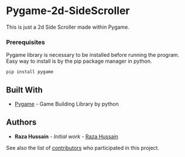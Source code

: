 # Pygame-2d-SideScroller

This is just a 2d Side Scroller made within Pygame.


### Prerequisites

Pygame library is necessary to be installed before running the program. Easy way to install is by the pip package manager in python.

```
pip install pygame
```

## Built With

* [Pygame](http://www.pygame.com) - Game Building Library by python

## Authors

* **Raza Hussain** - *Initial work* - [Raza Hussain](https://github.com/Razahussain090)

See also the list of [contributors](https://github.com/your/project/contributors) who participated in this project.
